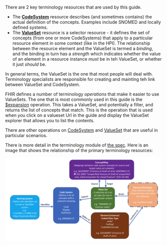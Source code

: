 

There are 2 key terminology resources that are used by this guide.

* The [**CodeSystem**](http://hl7.org/fhir/codesystem.html) resource describes (and sometimes contains) the actual definition of the concepts. Examples include SNOMED and locally defined systems.
* The [**ValueSet**](http://hl7.org/fhir/valueset.html)  resource is a selector resource - it defines the set of concepts (from one or more CodeSystems) that apply to a particular resource element in some context (like in the HPI). The relationship between the resource element and the ValueSet is termed a *binding*, and the binding in turn has a *strength* which indicates whether the value of an element in a resource instance *must* be in teh ValueSet, or whether it just *should* be.


In general terms, the ValueSet is the one that most people will deal with. Terminology specialists are responsible for creating and mainting teh link between ValueSet and CodeSystem.

FHIR defines a number of terminology *operations* that make it easier to use ValueSets. The one that is most commonly used in this guide is the [$expansion]() operation. This takes a ValueSet, and potentially a filter, and returns the list of concepts that match. This is the operation that is used when you click on a valueset Url in the guide and display the ValueSet explorer that allows you to list the contents. 

There are other operations on [CodeSystem](http://hl7.org/fhir/codesystem-operations.html) and [ValueSet](http://hl7.org/fhir/valueset-operations.html) that are useful in particular scenarios.

There is more detail in the terminology module of [the spec](http://hl7.org/fhir/terminology-module.html). Here is an image that shows the relationship of the primary terminology resources:

![relationships](content/nhip/terminology.png) 


